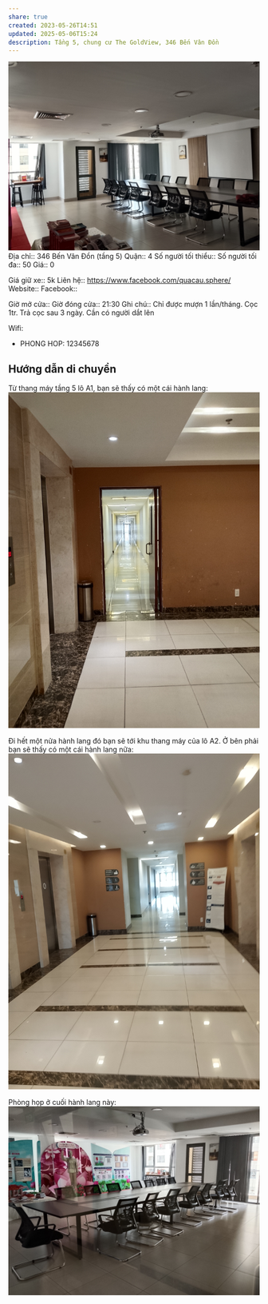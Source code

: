 ```yaml
---
share: true
created: 2023-05-26T14:51
updated: 2025-05-06T15:24
description: Tầng 5, chung cư The GoldView, 346 Bến Vân Đồn
---
```

![IMG_20250505_104328.jpg](../../../../../../attachments/IMG_20250505_104328.jpg)
Địa chỉ:: 346 Bến Vân Đồn (tầng 5)
Quận:: 4
Số người tối thiểu:: 
Số người tối đa:: 50
Giá:: 0
 
Giá giữ xe:: 5k
Liên hệ:: https://www.facebook.com/quacau.sphere/
Website::
Facebook::

Giờ mở cửa::
Giờ đóng cửa:: 21:30
Ghi chú:: Chỉ được mượn 1 lần/tháng. Cọc 1tr. Trả cọc sau 3 ngày. Cần có người dắt lên

Wifi:
- PHONG HOP: 12345678

## Hướng dẫn di chuyển
Từ thang máy tầng 5 lô A1, bạn sẽ thấy có một cái hành lang:
![IMG_20250505_104448.jpg](../../../../../../attachments/IMG_20250505_104448.jpg)

Đi hết một nửa hành lang đó bạn sẽ tới khu thang máy của lô A2. Ở bên phải bạn sẽ thấy có một cái hành lang nữa:
![IMG_20250505_104414.jpg](../../../../../../attachments/IMG_20250505_104414.jpg)

Phòng họp ở cuối hành lang này:
![IMG_20250505_104301.jpg](../../../../../../attachments/IMG_20250505_104301.jpg)